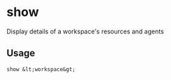 
# show

 
Display details of a workspace&#39;s resources and agents


## Usage
```console
show &lt;workspace&gt;
```

